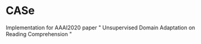 # CASe
Implementation for AAAI2020 paper " Unsupervised Domain Adaptation on Reading Comprehension "
